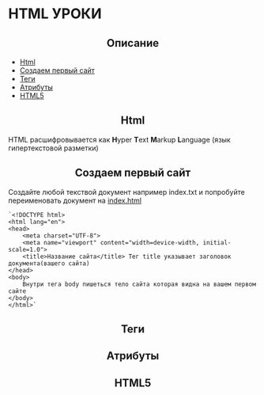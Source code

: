 # HTML УРОКИ

<h2 align='center'>Описание</h2>
<ul> 
    <li><a href="">Html</a></li>
    <li><a href="">Создаем первый сайт</a></li>
    <li><a href="">Теги</a></li>
    <li><a href="#der">Атрибуты</a></li>
    <li><a href="#der">HTML5</a></li>
</ul>

<h2 align='center'>Html</h2>
<p>HTML расшифровывается как <b>H</b>yper <b>T</b>ext <b>M</b>arkup <b>L</b>anguage (язык гипертекстовой разметки)</p>

<h2 align='center'>Создаем первый сайт</h2>
<div class="der">
    <p>Создайте любой текствой документ например index.txt и попробуйте переименовать документ на <u>index.html</u></p>
    
    `<!DOCTYPE html>
    <html lang="en">
    <head>
        <meta charset="UTF-8">
        <meta name="viewport" content="width=device-width, initial-scale=1.0">
        <title>Название сайта</title> Тег title указывает заголовок документа(вашего сайта)
    </head>
    <body>
        Внутри тега body пишеться тело сайта которая видна на вашем первом сайте
    </body>
    </html>`

    
</div>
<h2 align='center'>Теги</h2>
<h2 align='center'>Атрибуты</h2>
<h2 align='center'>HTML5</h2>
